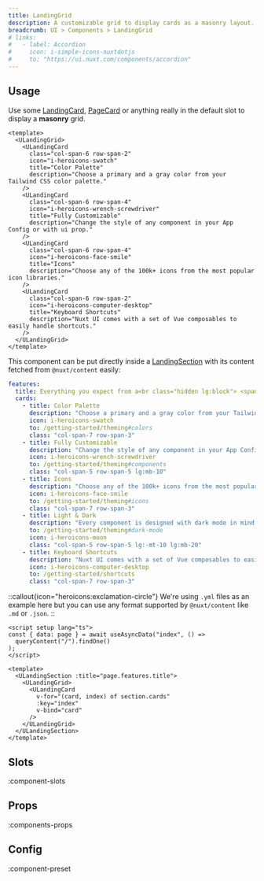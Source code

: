 ```yaml
---
title: LandingGrid
description: A customizable grid to display cards as a masonry layout.
breadcrumb: UI > Components > LandingGrid
# links:
#   - label: Accordion
#     icon: i-simple-icons-nuxtdotjs
#     to: "https://ui.nuxt.com/components/accordion"
---
```


## Usage

Use some [LandingCard](/ui/components/landing-card), [PageCard](/ui/components/page-card) or anything really in the default slot to display a **masonry** grid.

```vue [example.vue]
<template>
  <ULandingGrid>
    <ULandingCard
      class="col-span-6 row-span-2"
      icon="i-heroicons-swatch"
      title="Color Palette"
      description="Choose a primary and a gray color from your Tailwind CSS color palette."
    />
    <ULandingCard
      class="col-span-6 row-span-4"
      icon="i-heroicons-wrench-screwdriver"
      title="Fully Customizable"
      description="Change the style of any component in your App Config or with ui prop."
    />
    <ULandingCard
      class="col-span-6 row-span-4"
      icon="i-heroicons-face-smile"
      title="Icons"
      description="Choose any of the 100k+ icons from the most popular icon libraries."
    />
    <ULandingCard
      class="col-span-6 row-span-2"
      icon="i-heroicons-computer-desktop"
      title="Keyboard Shortcuts"
      description="Nuxt UI comes with a set of Vue composables to easily handle shortcuts."
    />
  </ULandingGrid>
</template>
```

This component can be put directly inside a [LandingSection](/ui/components/landing-section) with its content fetched from `@nuxt/content` easily:

```yml [content/index.yml]
features:
  title: Everything you expect from a<br class="hidden lg:block"> <span class="text-primary">UI component library</span>
  cards:
    - title: Color Palette
      description: "Choose a primary and a gray color from your Tailwind CSS color palette. Components will be styled accordingly."
      icon: i-heroicons-swatch
      to: /getting-started/theming#colors
      class: "col-span-7 row-span-3"
    - title: Fully Customizable
      description: "Change the style of any component in your App Config or customize them specifically through the ui prop."
      icon: i-heroicons-wrench-screwdriver
      to: /getting-started/theming#components
      class: "col-span-5 row-span-5 lg:mb-10"
    - title: Icons
      description: "Choose any of the 100k+ icons from the most popular icon libraries with the Icon component or the icon prop."
      icon: i-heroicons-face-smile
      to: /getting-started/theming#icons
      class: "col-span-7 row-span-3"
    - title: Light & Dark
      description: "Every component is designed with dark mode in mind. Works out of the box with @nuxtjs/color-mode."
      to: /getting-started/theming#dark-mode
      icon: i-heroicons-moon
      class: "col-span-5 row-span-5 lg:-mt-10 lg:mb-20"
    - title: Keyboard Shortcuts
      description: "Nuxt UI comes with a set of Vue composables to easily handle keyboard shortcuts in your app."
      icon: i-heroicons-computer-desktop
      to: /getting-started/shortcuts
      class: "col-span-7 row-span-3"
```

::callout{icon="heroicons:exclamation-circle"}
We're using `.yml` files as an example here but you can use any format supported by `@nuxt/content` like `.md` or `.json`.
::

```vue [pages/index.vue]
<script setup lang="ts">
const { data: page } = await useAsyncData("index", () =>
  queryContent("/").findOne()
);
</script>

<template>
  <ULandingSection :title="page.features.title">
    <ULandingGrid>
      <ULandingCard
        v-for="(card, index) of section.cards"
        :key="index"
        v-bind="card"
      />
    </ULandingGrid>
  </ULandingSection>
</template>
```

## Slots

:component-slots

## Props

:components-props

## Config

:component-preset

